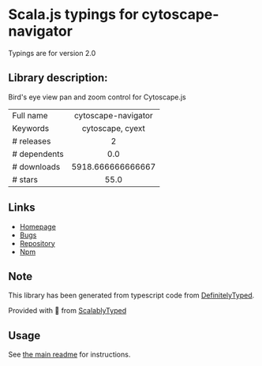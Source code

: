
# Scala.js typings for cytoscape-navigator

Typings are for version 2.0

## Library description:
Bird&#39;s eye view pan and zoom control for Cytoscape.js

|                    |                 |
| ------------------ | :-------------: |
| Full name          | cytoscape-navigator |
| Keywords           | cytoscape, cyext |
| # releases         | 2 |
| # dependents       | 0.0 |
| # downloads        | 5918.666666666667 |
| # stars            | 55.0 |

## Links
- [Homepage](https://github.com/cytoscape/cytoscape.js-navigator)
- [Bugs](https://github.com/cytoscape/cytoscape.js-navigator/issues)
- [Repository](https://github.com/cytoscape/cytoscape.js-navigator)
- [Npm](https://www.npmjs.com/package/cytoscape-navigator)
    


## Note
This library has been generated from typescript code from [DefinitelyTyped](https://definitelytyped.org).

Provided with :purple_heart: from [ScalablyTyped](https://github.com/oyvindberg/ScalablyTyped)

## Usage
See [the main readme](../../readme.md) for instructions.


